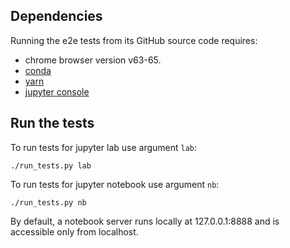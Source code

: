 ﻿<!--
    Copyright 2017 TWO SIGMA OPEN SOURCE, LLC

    Licensed under the Apache License, Version 2.0 (the "License");
    you may not use this file except in compliance with the License.
    You may obtain a copy of the License at

           http://www.apache.org/licenses/LICENSE-2.0

    Unless required by applicable law or agreed to in writing, software
    distributed under the License is distributed on an "AS IS" BASIS,
    WITHOUT WARRANTIES OR CONDITIONS OF ANY KIND, either express or implied.
    See the License for the specific language governing permissions and
    limitations under the License.
-->

## Dependencies

Running the e2e tests from its GitHub source code requires: 
* chrome browser version v63-65.
* [conda](https://www.anaconda.com/download/)
* [yarn](https://yarnpkg.com/lang/en/docs/install/)
* [jupyter console](https://github.com/jupyter/jupyter_console)

## Run the tests

To run tests for jupyter lab use argument `lab`:
```
./run_tests.py lab
```
To run tests for jupyter notebook use argument `nb`:
```
./run_tests.py nb
```

By default, a notebook server runs locally at 127.0.0.1:8888 and is accessible only from localhost. 
